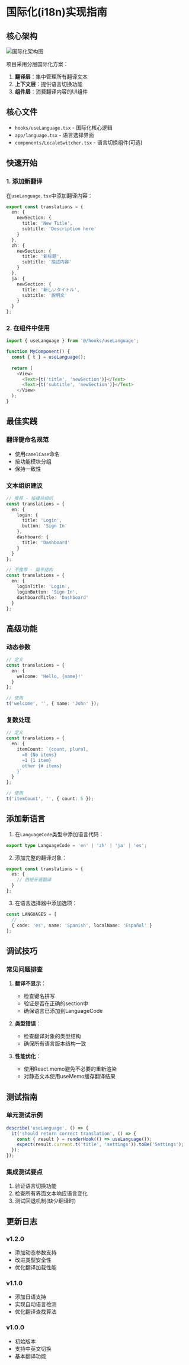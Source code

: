 # 国际化(i18n)实现指南

## 核心架构

![国际化架构图](assets/i18n-architecture.png)

项目采用分层国际化方案：
1. **翻译层**：集中管理所有翻译文本
2. **上下文层**：提供语言切换功能
3. **组件层**：消费翻译内容的UI组件

## 核心文件

- `hooks/useLanguage.tsx` - 国际化核心逻辑
- `app/language.tsx` - 语言选择界面
- `components/LocaleSwitcher.tsx` - 语言切换组件(可选)

## 快速开始

### 1. 添加新翻译

在`useLanguage.tsx`中添加翻译内容：

```typescript
export const translations = {
  en: {
    newSection: {
      title: 'New Title',
      subtitle: 'Description here'
    }
  },
  zh: {
    newSection: {
      title: '新标题',
      subtitle: '描述内容'
    }
  },
  ja: {
    newSection: {
      title: '新しいタイトル',
      subtitle: '説明文'
    }
  }
};
```

### 2. 在组件中使用

```typescript
import { useLanguage } from '@/hooks/useLanguage';

function MyComponent() {
  const { t } = useLanguage();
  
  return (
    <View>
      <Text>{t('title', 'newSection')}</Text>
      <Text>{t('subtitle', 'newSection')}</Text>
    </View>
  );
}
```

## 最佳实践

### 翻译键命名规范
- 使用`camelCase`命名
- 按功能模块分组
- 保持一致性

### 文本组织建议
```typescript
// 推荐 - 按模块组织
const translations = {
  en: {
    login: {
      title: 'Login',
      button: 'Sign In'
    },
    dashboard: {
      title: 'Dashboard'
    }
  }
};

// 不推荐 - 扁平结构
const translations = {
  en: {
    loginTitle: 'Login',
    loginButton: 'Sign In',
    dashboardTitle: 'Dashboard'
  }
};
```

## 高级功能

### 动态参数

```typescript
// 定义
const translations = {
  en: {
    welcome: 'Hello, {name}!'
  }
};

// 使用
t('welcome', '', { name: 'John' });
```

### 复数处理

```typescript
// 定义
const translations = {
  en: {
    itemCount: `{count, plural,
      =0 {No items}
      =1 {1 item}
      other {# items}
    }`
  }
};

// 使用
t('itemCount', '', { count: 5 });
```

## 添加新语言

1. 在`LanguageCode`类型中添加语言代码：
```typescript
export type LanguageCode = 'en' | 'zh' | 'ja' | 'es';
```

2. 添加完整的翻译对象：
```typescript
export const translations = {
  es: {
    // 西班牙语翻译
  }
};
```

3. 在语言选择器中添加选项：
```typescript
const LANGUAGES = [
  // ...
  { code: 'es', name: 'Spanish', localName: 'Español' }
];
```

## 调试技巧

### 常见问题排查
1. **翻译不显示**：
   - 检查键名拼写
   - 验证是否在正确的section中
   - 确保语言已添加到LanguageCode

2. **类型错误**：
   - 检查翻译对象的类型结构
   - 确保所有语言版本结构一致

3. **性能优化**：
   - 使用React.memo避免不必要的重新渲染
   - 对静态文本使用useMemo缓存翻译结果

## 测试指南

### 单元测试示例
```typescript
describe('useLanguage', () => {
  it('should return correct translation', () => {
    const { result } = renderHook(() => useLanguage());
    expect(result.current.t('title', 'settings')).toBe('Settings');
  });
});
```

### 集成测试要点
1. 验证语言切换功能
2. 检查所有界面文本响应语言变化
3. 测试回退机制(缺少翻译时)

## 更新日志

### v1.2.0
- 添加动态参数支持
- 改进类型安全性
- 优化翻译加载性能

### v1.1.0
- 添加日语支持
- 实现自动语言检测
- 优化翻译查找算法

### v1.0.0
- 初始版本
- 支持中英文切换
- 基本翻译功能